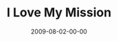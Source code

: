 ---
layout: message
category: message
series: "We Love Cincinnati"
title: "I Love My Mission"
date: 2009-08-02-00-00
message_id: 574
audio: "http://s3.amazonaws.com/crossroadsaudiomessages/WeLoveCincy5.mp3"
audio-duration: "44:11"
notes-description: ""
notes: "http://s3.amazonaws.com/crossroads-media/media/legacy/documents/SN_08_01-02_09.pdf"
notes-title: "I Love My Mission (Study Notes)"
program: "http://s3.amazonaws.com/crossroads-media/media/legacy/documents/0801_02Program.pdf"
description: "Mark Stecher shares why he loves his mission, which primarily revolves around loving his city."
video: "https://s3.amazonaws.com/crossroadsvideomessages/WeLoveCincy5.mp4"
video-duration: "44:11"
video-image: "http://s3.amazonaws.com/crossroads-media/images/legacy/content/WeLoveCincy5-still.jpg"
explicit: false
---
